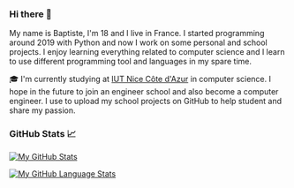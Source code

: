 ### Hi there 👋

My name is Baptiste, I'm 18 and I live in France. 
I started programming around 2019 with Python and now I work on some personal and school projects. 
I enjoy learning everything related to computer science and I learn to use different programming tool and languages in my spare time.

🎓 I'm currently studying at [IUT Nice Côte d'Azur](https://iut.univ-cotedazur.fr/) in computer science. I hope in the future to join an engineer school and also become a computer engineer. 
I use to upload my school projects on GitHub to help student and share my passion.

### GitHub Stats 📈

[![My GitHub Stats](https://github-readme-stats.vercel.app/api?username=BaptisteLacroix&count_private=true)]()


[![My GitHub Language Stats](https://github-readme-stats.vercel.app/api/top-langs/?username=BaptisteLacroix&langs_count=5&theme=tokyonight)]()

<!--
**BaptisteLacroix/BaptisteLacroix** is a ✨ _special_ ✨ repository because its `README.md` (this file) appears on your GitHub profile.

Here are some ideas to get you started:

- 🔭 I’m currently working on ...
- 🌱 I’m currently learning ...
- 👯 I’m looking to collaborate on ...
- 🤔 I’m looking for help with ...
- 💬 Ask me about ...
- 📫 How to reach me: ...
- 😄 Pronouns: ...
- ⚡ Fun fact: ...
-->
